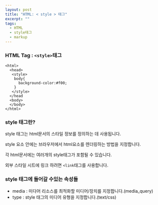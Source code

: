 ```yaml
---
layout: post
title: "HTML: < style > 태그"
excerpt: ""
tags: 
  - HTML
  - style태그
  - markup
---
```


### HTML Tag : `<style>`태그

    <html>
      <head>
       <style>
        body{
          background-color:#f00;
        }
       </style>
      </head
      <body>
      </body>
    </html>

### style 태그란?
 style 태그는 html문서의 스타일 정보를 정의하는 데 사용됩니다.
 
 style 요소 안에는 브라우저에서 html요소를 렌더링하는 방법을 지정합니다.
 
 각 html문서에는 여러개의 style태그가 포함될 수 있습니다.
 
 외부 스타일 시트에 링크 하려면 `<link`태그를 사용합니다.

### style 태그에 들어갈 수있는 속성들

- media : 미다어 리소스를 최적화할 미디어/장치를 지정합니다.(media_query)
- type : style 태그의 미디어 유형을 지정합니다.(text/css)









